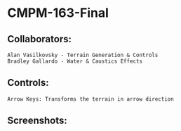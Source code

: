 # CMPM-163-Final
## Collaborators:
	Alan Vasilkovsky - Terrain Generation & Controls
	Bradley Gallardo - Water & Caustics Effects
	
## Controls:
	Arrow Keys: Transforms the terrain in arrow direction
	
## Screenshots:

